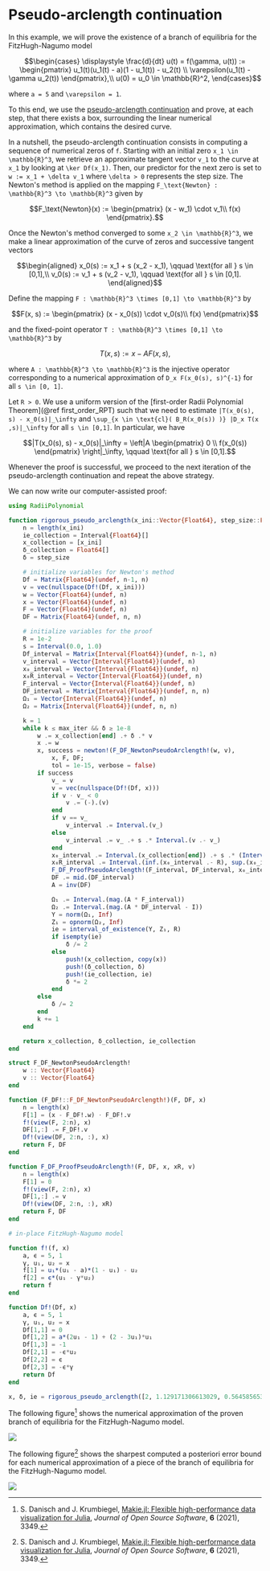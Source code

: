 # Pseudo-arclength continuation

In this example, we will prove the existence of a branch of equilibria for the FitzHugh-Nagumo model

```math
\begin{cases}
\displaystyle \frac{d}{dt} u(t) = f(\gamma, u(t)) := \begin{pmatrix} u_1(t)(u_1(t) - a)(1 - u_1(t)) - u_2(t) \\ \varepsilon(u_1(t) - \gamma u_2(t)) \end{pmatrix},\\
u(0) = u_0 \in \mathbb{R}^2,
\end{cases}
```

where ``a = 5`` and ``\varepsilon = 1``.

To this end, we use the [pseudo-arclength continuation](https://en.wikipedia.org/wiki/Numerical_continuation#Pseudo-arclength_continuation) and prove, at each step, that there exists a box, surrounding the linear numerical approximation, which contains the desired curve.

In a nutshell, the pseudo-arclength continuation consists in computing a sequence of numerical zeros of ``f``. Starting with an initial zero ``x_1 \in \mathbb{R}^3``, we retrieve an approximate tangent vector ``v_1`` to the curve at ``x_1`` by looking at ``\ker Df(x_1)``. Then, our predictor for the next zero is set to ``w := x_1 + \delta v_1`` where ``\delta > 0`` represents the step size. The Newton's method is applied on the mapping ``F_\text{Newton} : \mathbb{R}^3 \to \mathbb{R}^3`` given by

```math
F_\text{Newton}(x) :=
\begin{pmatrix}
(x - w_1) \cdot v_1\\
f(x)
\end{pmatrix}.
```

Once the Newton's method converged to some ``x_2 \in \mathbb{R}^3``, we make a linear approximation of the curve of zeros and successive tangent vectors

```math
\begin{aligned}
x_0(s) := x_1 + s (x_2 - x_1), \qquad \text{for all } s \in [0,1],\\
v_0(s) := v_1 + s (v_2 - v_1), \qquad \text{for all } s \in [0,1].
\end{aligned}
```

Define the mapping ``F : \mathbb{R}^3 \times [0,1] \to \mathbb{R}^3`` by

```math
F(x, s) :=
\begin{pmatrix}
(x - x_0(s)) \cdot v_0(s)\\
f(x)
\end{pmatrix}
```

and the fixed-point operator ``T : \mathbb{R}^3 \times [0,1] \to \mathbb{R}^3`` by

```math
T(x, s) := x - A F(x, s),
```

where ``A : \mathbb{R}^3 \to \mathbb{R}^3`` is the injective operator corresponding to a numerical approximation of ``D_x F(x_0(s), s)^{-1}`` for all ``s \in [0, 1]``.

Let ``R > 0``. We use a uniform version of the [first-order Radii Polynomial Theorem](@ref first_order_RPT) such that we need to estimate ``|T(x_0(s), s) - x_0(s)|_\infty`` and ``\sup_{x \in \text{cl}( B_R(x_0(s)) )} |D_x T(x ,s)|_\infty`` for all ``s \in [0,1]``. In particular, we have

```math
|T(x_0(s), s) - x_0(s)|_\infty = \left|A \begin{pmatrix} 0 \\ f(x_0(s)) \end{pmatrix} \right|_\infty, \qquad \text{for all } s \in [0,1].
```

Whenever the proof is successful, we proceed to the next iteration of the pseudo-arclength continuation and repeat the above strategy.

We can now write our computer-assisted proof:

```julia
using RadiiPolynomial

function rigorous_pseudo_arclength(x_ini::Vector{Float64}, step_size::Float64, max_iter::Int)
    n = length(x_ini)
    ie_collection = Interval{Float64}[]
    x_collection = [x_ini]
    δ_collection = Float64[]
    δ = step_size

    # initialize variables for Newton's method
    Df = Matrix{Float64}(undef, n-1, n)
    v = vec(nullspace(Df!(Df, x_ini)))
    w = Vector{Float64}(undef, n)
    x = Vector{Float64}(undef, n)
    F = Vector{Float64}(undef, n)
    DF = Matrix{Float64}(undef, n, n)

    # initialize variables for the proof
    R = 1e-2
    s = Interval(0.0, 1.0)
    Df_interval = Matrix{Interval{Float64}}(undef, n-1, n)
    v_interval = Vector{Interval{Float64}}(undef, n)
    x₀_interval = Vector{Interval{Float64}}(undef, n)
    x₀R_interval = Vector{Interval{Float64}}(undef, n)
    F_interval = Vector{Interval{Float64}}(undef, n)
    DF_interval = Matrix{Interval{Float64}}(undef, n, n)
    Ω₁ = Vector{Interval{Float64}}(undef, n)
    Ω₂ = Matrix{Interval{Float64}}(undef, n, n)

    k = 1
    while k ≤ max_iter && δ ≥ 1e-8
        w .= x_collection[end] .+ δ .* v
        x .= w
        x, success = newton!(F_DF_NewtonPseudoArclength!(w, v),
            x, F, DF;
            tol = 1e-15, verbose = false)
        if success
            v_ = v
            v = vec(nullspace(Df!(Df, x)))
            if v ⋅ v_ < 0
                v .= (-).(v)
            end
            if v == v_
                v_interval .= Interval.(v_)
            else
                v_interval .= v_ .+ s .* Interval.(v .- v_)
            end
            x₀_interval .= Interval.(x_collection[end]) .+ s .* (Interval.(x) .- Interval.(x_collection[end]))
            x₀R_interval .= Interval.(inf.(x₀_interval .- R), sup.(x₀_interval .+ R))
            F_DF_ProofPseudoArclength!(F_interval, DF_interval, x₀_interval, x₀R_interval, v_interval)
            DF .= mid.(DF_interval)
            A = inv(DF)

            Ω₁ .= Interval.(mag.(A * F_interval))
            Ω₂ .= Interval.(mag.(A * DF_interval - I))
            Y = norm(Ω₁, Inf)
            Z₁ = opnorm(Ω₂, Inf)
            ie = interval_of_existence(Y, Z₁, R)
            if isempty(ie)
                δ /= 2
            else
                push!(x_collection, copy(x))
                push!(δ_collection, δ)
                push!(ie_collection, ie)
                δ *= 2
            end
        else
            δ /= 2
        end
        k += 1
    end

    return x_collection, δ_collection, ie_collection
end

struct F_DF_NewtonPseudoArclength!
    w :: Vector{Float64}
    v :: Vector{Float64}
end

function (F_DF!::F_DF_NewtonPseudoArclength!)(F, DF, x)
    n = length(x)
    F[1] = (x - F_DF!.w) ⋅ F_DF!.v
    f!(view(F, 2:n), x)
    DF[1,:] .= F_DF!.v
    Df!(view(DF, 2:n, :), x)
    return F, DF
end

function F_DF_ProofPseudoArclength!(F, DF, x, xR, v)
    n = length(x)
    F[1] = 0
    f!(view(F, 2:n), x)
    DF[1,:] .= v
    Df!(view(DF, 2:n, :), xR)
    return F, DF
end

# in-place FitzHugh-Nagumo model

function f!(f, x)
    a, ϵ = 5, 1
    γ, u₁, u₂ = x
    f[1] = u₁*(u₁ - a)*(1 - u₁) - u₂
    f[2] = ϵ*(u₁ - γ*u₂)
    return f
end

function Df!(Df, x)
    a, ϵ = 5, 1
    γ, u₁, u₂ = x
    Df[1,1] = 0
    Df[1,2] = a*(2u₁ - 1) + (2 - 3u₁)*u₁
    Df[1,3] = -1
    Df[2,1] = -ϵ*u₂
    Df[2,2] = ϵ
    Df[2,3] = -ϵ*γ
    return Df
end

x, δ, ie = rigorous_pseudo_arclength([2, 1.129171306613029, 0.564585653306514], 0.1, 3_000)
```

The following figure[^1] shows the numerical approximation of the proven branch of equilibria for the FitzHugh-Nagumo model.

![](../../assets/pseudo_arclength.svg)

The following figure[^1] shows the sharpest computed a posteriori error bound for each numerical approximation of a piece of the branch of equilibria for the FitzHugh-Nagumo model.

[^1]: S. Danisch and J. Krumbiegel, [Makie.jl: Flexible high-performance data visualization for Julia](https://doi.org/10.21105/joss.03349), *Journal of Open Source Software*, **6** (2021), 3349.

![](../../assets/pseudo_arclength_error.svg)
